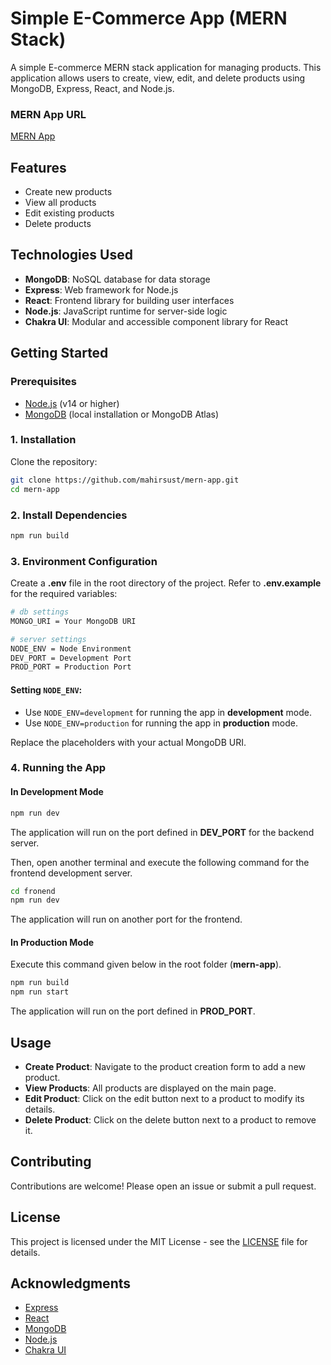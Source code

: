 # Simple E-Commerce App (MERN Stack)

A simple E-commerce MERN stack application for managing products. This application allows users to create, view, edit, and delete products using MongoDB, Express, React, and Node.js.

### MERN App URL
[MERN App](https://mern-app-d6q9.onrender.com/)

## Features

- Create new products
- View all products
- Edit existing products
- Delete products

## Technologies Used

- **MongoDB**: NoSQL database for data storage
- **Express**: Web framework for Node.js
- **React**: Frontend library for building user interfaces
- **Node.js**: JavaScript runtime for server-side logic
- **Chakra UI**: Modular and accessible component library for React

## Getting Started

### Prerequisites

- [Node.js](https://nodejs.org/) (v14 or higher)
- [MongoDB](https://www.mongodb.com/) (local installation or MongoDB Atlas)

### 1. Installation

Clone the repository:

   ```bash
   git clone https://github.com/mahirsust/mern-app.git
   cd mern-app
   ```

### 2. Install Dependencies

```bash
npm run build
```

### 3. Environment Configuration

Create a **.env** file in the root directory of the project. Refer to **.env.example** for the required variables:

```bash
# db settings
MONGO_URI = Your MongoDB URI

# server settings
NODE_ENV = Node Environment
DEV_PORT = Development Port
PROD_PORT = Production Port
```
#### Setting `NODE_ENV`:
- Use `NODE_ENV=development` for running the app in **development** mode.
- Use `NODE_ENV=production` for running the app in **production** mode.

Replace the placeholders with your actual MongoDB URI.

### 4. Running the App

#### In Development Mode

```bash
npm run dev
```

The application will run on the port defined in **DEV_PORT** for the backend server.

Then, open another terminal and execute the following command for the frontend development server.

```bash
cd fronend
npm run dev
```

The application will run on another port for the frontend.

#### In Production Mode

Execute this command given below in the root folder (**mern-app**).

```bash
npm run build
npm run start
```

The application will run on the port defined in **PROD_PORT**.

## Usage

- **Create Product**: Navigate to the product creation form to add a new product.
- **View Products**: All products are displayed on the main page.
- **Edit Product**: Click on the edit button next to a product to modify its details.
- **Delete Product**: Click on the delete button next to a product to remove it.

## Contributing

Contributions are welcome! Please open an issue or submit a pull request.

## License

This project is licensed under the MIT License - see the [LICENSE](LICENSE) file for details.

## Acknowledgments

- [Express](https://expressjs.com/)
- [React](https://reactjs.org/)
- [MongoDB](https://www.mongodb.com/)
- [Node.js](https://nodejs.org/)
- [Chakra UI](https://chakra-ui.com/)
